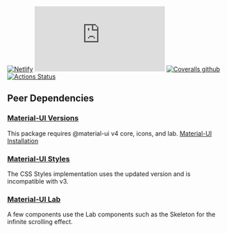 [![Netlify](https://www.netlify.com/img/global/badges/netlify-color-accent.svg)](https://www.netlify.com)
[![Custom badge](https://img.shields.io/endpoint?color=%2374b9ff&url=https%3A%2F%2Fraw.githubusercontent.com%2unfoldingWord-box3%2Fscripture-resources-rcl%2Fmaster%2Fcoverage%2Fshields.json)]()
[![Coveralls github](https://img.shields.io/coveralls/github/unfoldingWord/scripture-resources-rcl?label=Unit%20Tests)](https://coveralls.io/github/unfoldingWord/scripture-resources-rcl?branch=master)
[![Actions Status](https://github.com/unfoldingWord/scripture-resources-rcl/workflows/Install%2C%20Build%20%26%20Run%20Cypress/badge.svg?branch=master)](https://github.com/unfoldingWord/scripture-resources-rcl/actions)


## Peer Dependencies

### [Material-UI Versions](https://material-ui.com/versions/)

This package requires @material-ui v4 core, icons, and lab. [Material-UI Installation](https://material-ui.com/getting-started/installation/)

### [Material-UI Styles](https://material-ui.com/styles/basics/)

The CSS Styles implementation uses the updated version and is incompatible with v3.

### [Material-UI Lab](https://material-ui.com/components/about-the-lab/)

A few components use the Lab components such as the Skeleton for the infinite scrolling effect.
